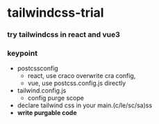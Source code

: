 # tailwindcss-trial

### try tailwindcss in react and vue3

### keypoint
- postcssconfig
  - react, use craco overwrite cra config,
  - vue, use postcss.config.js directly
- tailwind.config.js
  - config purge scope
- declare tailwind css in your main.(c/le/sc/sa)ss
- **write purgable code**